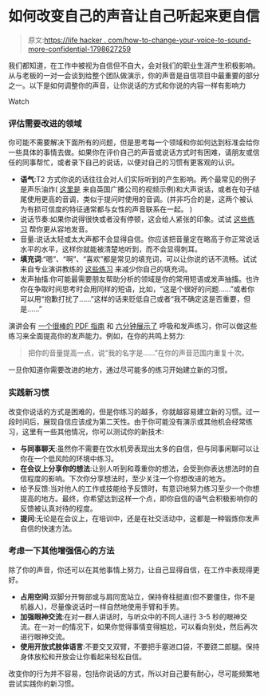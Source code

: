 # 如何改变自己的声音让自己听起来更自信

> 原文:[https://life hacker . com/how-to-change-your-voice-to-sound-more-confidential-1798627259](https://lifehacker.com/how-to-change-your-voice-to-sound-more-confident-1798627259)

我们都知道，在工作中被视为自信但不自大，会对我们的职业生涯产生积极影响。从与老板的一对一会谈到给整个团队做演示，你的声音是自信项目中最重要的部分之一。以下是如何调整你的声音，让你说话的方式和你说的内容一样有影响力

Watch

### 评估需要改进的领域

你可能不需要解决下面所有的问题，但是思考每一个领域和你如何达到标准会给你一些具体的事情去做。如果你在评价自己的声音或说话方式时有困难，请朋友或信任的同事帮忙，或者录下自己的说话，以便对自己的习惯有更客观的认识。

*   **语气**:T2 方式你说的话往往会对人们实际听到的产生影响。两个最常见的例子是声乐油炸( [这里是](https://www.youtube.com/watch?v=R6r7LhcHHAc) 来自英国广播公司的视频示例)和大声说话，或者在句子结尾使用更高的音调，类似于提问时使用的音调。(并非巧合的是，这两个被认为有损可信度的特征通常都与女性的声音联系在一起。 )
*   说话节奏:如果你说得很快或者没有停顿，这会给人紧张的印象。试试 [这些练习](https://www.youtube.com/watch?v=O86VWsXt-M4) 帮你更从容地发音。
*   音量:说话太轻或太大声都不会显得自信。你应该把音量定在略高于你正常说话水平的水平，这样你就能被清楚地听到，而不会显得刺耳。
*   **填充词**:“嗯”、“啊”、“喜欢”都是常见的填充词，可以让你说的话不流畅。试试来自专业演讲教练的 [这些练习](https://www.youtube.com/watch?v=aM1lRdQUcfo) 来减少你自己的填充词。
*   发声抽搐:你可能最需要朋友帮助分析的领域是你的常用短语或发声抽搐。也许你在争取时间思考时会用同样的短语，比如，“这是个很好的问题……”或者你可以用“抱歉打扰了……”这样的话来贬低自己或者“我不确定这是否重要，但是……”

演讲会有 [一个很棒的 PDF 指南](https://www.toastmasters.org/~/media/B7D5C3F93FC3439589BCBF5DBF521132.ashx) 和 [六分钟展示了](http://sixminutes.dlugan.com/voice-strength-training/) 呼吸和发声练习，你可以做这些练习来全面提高你的发声能力。例如，在你的共鸣上努力:

> 把你的音量提高一点，说“我的名字是……”在你的声音范围内重复十次。

一旦你知道你需要改进的地方，通过尽可能多的练习开始建立新的习惯。

### 实践新习惯

改变你说话的方式是困难的，但是你练习的越多，你就越容易建立新的习惯。过一段时间后，展现自信应该成为第二天性。由于你可能没有演示或其他机会经常练习，这里有一些其他情况，你可以测试你的新技术:

*   **与同事聊天**:虽然你不需要在饮水机旁表现出太多的自信，但与同事闲聊可以让你在一个低风险的环境中练习。
*   **在会议上分享你的想法**:让别人听到和尊重你的想法，会受到你表达想法时的自信程度的影响。下次你分享想法时，至少关注一个你想改进的地方。
*   给予反馈:当对他人的工作或技能给予反馈时，有意识地努力练习至少一个你想提高的地方。最终，你希望达到这样一个点，即你自信的语气会积极影响你的反馈被认真对待的程度。
*   **提问**:无论是在会议上，在培训中，还是在社交活动中，这都是一种锻炼你发声自信的快速方法。

### 考虑一下其他增强信心的方法

除了你的声音，你还可以在其他事情上努力，让自己显得自信，在工作中表现得更好。

*   **占用空间**:双脚分开臀部或与肩同宽站立，保持脊柱挺直(但不要僵住，你不是机器人)，尽量像说话时一样自然地使用手臂和手势。
*   **加强眼神交流**:在对一群人讲话时，与听众中的不同人进行 3-5 秒的眼神交流。在一对一的情况下，如果你觉得事情变得尴尬，可以看向别处，然后再次进行眼神交流。
*   **使用开放式肢体语言**:不要交叉双臂，不要把手塞进口袋，不要跷二郎腿。保持身体放松和开放会让你看起来轻松自信。

改变你的行为并不容易，包括你说话的方式，所以对自己要有耐心，尽可能频繁地尝试实践你的新习惯。